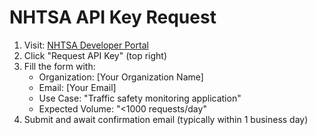 # NHTSA API Key Request

1. Visit: [NHTSA Developer Portal](https://crashviewer.nhtsa.dot.gov/CrashAPI)
2. Click "Request API Key" (top right)
3. Fill the form with:
   - Organization: [Your Organization Name]
   - Email: [Your Email]
   - Use Case: "Traffic safety monitoring application"
   - Expected Volume: "<1000 requests/day"
4. Submit and await confirmation email (typically within 1 business day)
